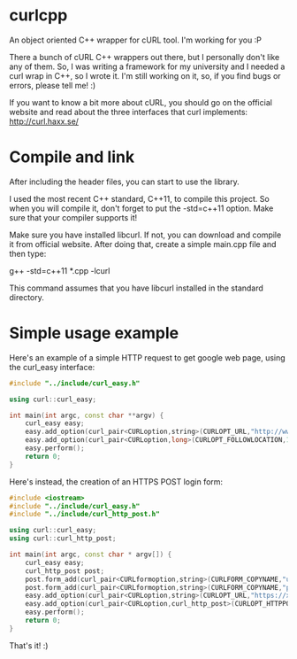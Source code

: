 curlcpp
=======

An object oriented C++ wrapper for cURL tool. I'm working for you :P

There a bunch of cURL C++ wrappers out there, but I personally don't like any of them. So, I was writing a framework for my university and I needed a curl wrap in C++, so I wrote it.
I'm still working on it, so, if you find bugs or errors, please tell me! :)

If you want to know a bit more about cURL, you should go on the official website and read about the three interfaces that curl implements: http://curl.haxx.se/

Compile and link
================

After including the header files, you can start to use the library.

I used the most recent C++ standard, C++11, to compile this project. So when you will compile it, don't forget to put the -std=c++11 option. Make sure that your compiler supports it!

Make sure you have installed libcurl. If not, you can download and compile it from official website. After doing that, create a simple main.cpp file and then type:

g++ -std=c++11 *.cpp -lcurl

This command assumes that you have libcurl installed in the standard directory.

Simple usage example
====================

Here's an example of a simple HTTP request to get google web page, using the curl_easy interface:

`````c++
#include "../include/curl_easy.h"

using curl::curl_easy;

int main(int argc, const char **argv) {
    curl_easy easy;
    easy.add_option(curl_pair<CURLoption,string>(CURLOPT_URL,"http://www.google.it") );
    easy.add_option(curl_pair<CURLoption,long>(CURLOPT_FOLLOWLOCATION,1L) );
    easy.perform();
    return 0;
}
`````

Here's instead, the creation of an HTTPS POST login form:

`````c++
#include <iostream>
#include "../include/curl_easy.h"
#include "../include/curl_http_post.h"

using curl::curl_easy;
using curl::curl_http_post;

int main(int argc, const char * argv[]) {
    curl_easy easy;
    curl_http_post post;
    post.form_add(curl_pair<CURLformoption,string>(CURLFORM_COPYNAME,"user"),curl_pair<CURLformoption,string>(CURLFORM_COPYCONTENTS,"username"));
    post.form_add(curl_pair<CURLformoption,string>(CURLFORM_COPYNAME,"passw"),curl_pair<CURLformoption,string>(CURLFORM_COPYCONTENTS,"password"));
    easy.add_option(curl_pair<CURLoption,string>(CURLOPT_URL,"https://xxxxx/"));
    easy.add_option(curl_pair<CURLoption,curl_http_post>(CURLOPT_HTTPPOST,post));
    easy.perform();
    return 0;
}
`````

That's it! :)

